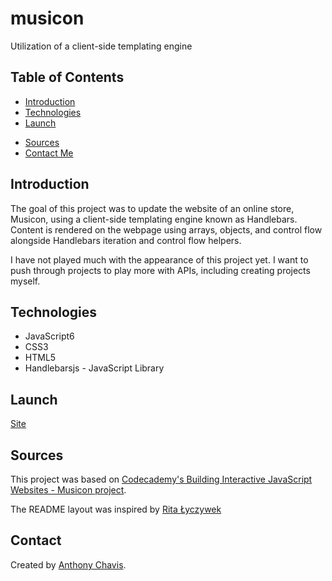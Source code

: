 # musicon

Utilization of a client-side templating engine

## Table of Contents

-   [Introduction](#introduction)
-   [Technologies](#technologies)
-   [Launch](#launch)
<!-- -   [Illustration](#Illustration) -->
-   [Sources](#sources)
-   [Contact Me](#contact)

## Introduction

The goal of this project was to update the website of an online store, Musicon, using a client-side templating engine known as Handlebars. Content is rendered on the webpage using arrays, objects, and control flow alongside Handlebars iteration and control flow helpers.

I have not played much with the appearance of this project yet. I want to push through projects to play more with APIs, including creating projects myself.

## Technologies

-   JavaScript6
-   CSS3
-   HTML5
-   Handlebarsjs - JavaScript Library

## Launch

[Site](https://anthonychavis.github.io/musicon)

<!-- ## Illustration

![Example of mobile portrait](./images/pig-game.jpg)
![Example of mobile landscape](./images/pig-game2.png) -->

## Sources

This project was based on [Codecademy's Building Interactive JavaScript Websites - Musicon project](https://www.codecademy.com/courses/build-interactive-websites/projects/musicon).

The README layout was inspired by [Rita Łyczywek](https://bulldogjob.com/news/449-how-to-write-a-good-readme-for-your-github-project)

## Contact

Created by [Anthony Chavis](gitanthony@yahoo.com).
